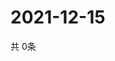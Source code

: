 # 2021-12-15
  共 0条

  <!-- BEGIN -->
  <!-- 最后更新时间Wed Dec 15 2021 20:04:05 GMT+0000 (Coordinated Universal Time) -->
  
  <!-- END -->
  
  